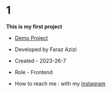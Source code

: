 # 1

**This is my first project**

- [Demo Project](https://pouria-farahani-developer.github.io/Accordion-Menu-By-React/)

- Developed by Faraz Azizi
- Created - 2023-26-7

- Role - Frontend

- How to reach me : with my [instagram](https://www.instagram.com/faraz_azizi_developer)
